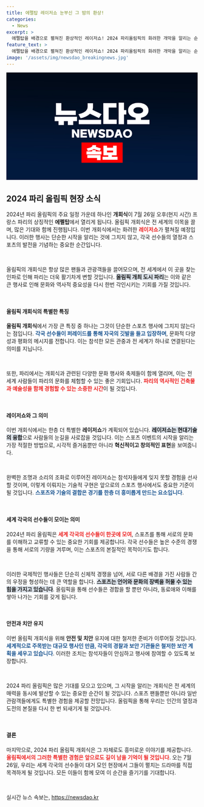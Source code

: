 ```yaml
---
title: 에펠탑 레이저쇼 눈부신 그 밤의 환상!
categories:
  - News
excerpt: >
  에펠탑을 배경으로 펼쳐진 환상적인 레이저쇼! 2024 파리올림픽의 화려한 개막을 알리는 순간을 놓치지 마세요! 🌟
feature_text: >
  에펠탑을 배경으로 펼쳐진 환상적인 레이저쇼! 2024 파리올림픽의 화려한 개막을 알리는 순간을 놓치지 마세요! 🌟
image: '/assets/img/newsdao_breakingnews.jpg'
---
```


<p><img src="/assets/img/newsdao_breakingnews.jpg" alt="koreaapp 속보" /></p>

<h2 data-ke-size="size26">2024 파리 올림픽 현장 소식</h2>

<p data-ke-size="size16"></p>

<p>2024년 파리 올림픽의 주요 일정 가운데 하나인 <strong>개회식</strong>이 7월 26일 오후(현지 시간) 프랑스 파리의 상징적인 <strong>에펠탑</strong>에서 열리게 됩니다. 올림픽 개회식은 전 세계의 이목을 끌며, 많은 기대와 함께 진행됩니다. 이번 개회식에서는 화려한 <b><span style="color: #ee2323;">레이저쇼</span></b>가 펼쳐질 예정입니다. 이러한 행사는 단순한 시작을 알리는 것에 그치지 않고, 각국 선수들의 열정과 스포츠의 발전을 기념하는 중요한 순간입니다. </p>

<p data-ke-size="size16">&nbsp;</p>

<p>올림픽의 개회식은 항상 많은 팬들과 관광객들을 끌어모으며, 전 세계에서 이 곳을 찾는 인파로 인해 파리는 더욱 활기차게 변할 것입니다. <b><span style="background-color: #21538527;">올림픽 개최 도시 파리</span></b>는 이와 같은 큰 행사로 인해 문화와 역사적 중요성을 다시 한번 각인시키는 기회를 가질 것입니다. </p>

<p data-ke-size="size16">&nbsp;</p>

<h4>올림픽 개회식의 특별한 특징</h4>

<p><strong>올림픽 개회식</strong>에서 가장 큰 특징 중 하나는 그것이 단순한 스포츠 행사에 그치지 않는다는 점입니다. <b><span style="color: #1a5490;">각국 선수들이 퍼레이드를 통해 자국의 깃발을 들고 입장하며</span></b>, 문화적 다양성과 평화의 메시지를 전합니다. 이는 참석한 모든 관중과 전 세계가 하나로 연결된다는 의미를 지닙니다.</p>

<p data-ke-size="size16">&nbsp;</p>

<p>또한, 파리에서는 개회식과 관련된 다양한 문화 행사와 축제들이 함께 열리며, 이는 전 세계 사람들이 파리의 문화를 체험할 수 있는 좋은 기회입니다. <b><span style="color: #ee2323;">파리의 역사적인 건축물과 예술성을 함께 경험할 수 있는 소중한 시간</span></b>이 될 것입니다.</p>

<p data-ke-size="size16">&nbsp;</p>

<h4>레이저쇼와 그 의미</h4>

<p>이번 개회식에서는 한층 더 특별한 <strong>레이저쇼</strong>가 계획되어 있습니다. <b><span style="background-color: #21538527;">레이저쇼는 현대기술의 융합</span></b>으로 사람들의 눈길을 사로잡을 것입니다. 이는 스포츠 이벤트의 시작을 알리는 가장 적절한 방법으로, 시각적 즐거움뿐만 아니라 <strong>혁신적이고 창의적인 표현</strong>을 보여줍니다.</p>

<p data-ke-size="size16">&nbsp;</p>

<p>완벽한 조명과 소리의 조화로 이루어진 레이저쇼는 참석자들에게 잊지 못할 경험을 선사할 것이며, 이렇게 이뤄지는 기술적 구현은 앞으로의 스포츠 행사에서도 중요한 기준이 될 것입니다. <b><span style="color: #1a5490;">스포츠와 기술의 결합은 경기를 한층 더 흥미롭게 만드는 요소입니다</span></b>.</p>

<p data-ke-size="size16">&nbsp;</p>

<h4>세계 각국의 선수들이 모이는 의미</h4>

<p>2024년 파리 올림픽은 <b><span style="color: #ee2323;">세계 각국의 선수들이 한곳에 모여</span></b>, 스포츠를 통해 서로의 문화를 이해하고 교류할 수 있는 중요한 기회를 제공합니다. 각국 선수들은 높은 수준의 경쟁을 통해 서로의 기량을 겨루며, 이는 스포츠의 본질적인 목적이기도 합니다.</p>

<p data-ke-size="size16">&nbsp;</p>

<p>이러한 국제적인 행사들은 단순히 신체적 경쟁을 넘어, 서로 다른 배경을 가진 사람들 간의 우정을 형성하는 데 큰 역할을 합니다. <b><span style="background-color: #21538527;">스포츠는 언어와 문화의 장벽을 허물 수 있는 힘을 가지고 있습니다</span></b>. 올림픽을 통해 선수들은 경합을 할 뿐만 아니라, 동료애와 이해를 쌓아 나가는 기회를 갖게 됩니다.</p>

<p data-ke-size="size16">&nbsp;</p>

<h4>안전과 치안 유지</h4>

<p>이번 올림픽 개회식을 위해 <strong>안전 및 치안</strong> 유지에 대한 철저한 준비가 이루어질 것입니다. <b><span style="color: #1a5490;">세계적으로 주목받는 대규모 행사인 만큼, 각국의 경찰과 보안 기관들은 철저한 보안 계획을 세우고 있습니다</span></b>. 이러한 조치는 참석자들이 안심하고 행사에 참여할 수 있도록 보장합니다.</p>

<p data-ke-size="size16">&nbsp;</p>

<p>2024 파리 올림픽은 많은 기대를 모으고 있으며, 그 시작을 알리는 개회식은 전 세계의 매력을 동시에 발산할 수 있는 중요한 순간이 될 것입니다. 스포츠 팬들뿐만 아니라 일반 관람객들에게도 특별한 경험을 제공할 전망입니다. 올림픽을 통해 우리는 인간의 열정과 도전의 본질을 다시 한 번 되새기게 될 것입니다.</p>

<p data-ke-size="size16">&nbsp;</p>

<h4>결론</h4>

<p>마지막으로, 2024 파리 올림픽 개회식은 그 자체로도 흥미로운 이야기를 제공합니다. <b><span style="color: #ee2323;">올림픽에서의 그러한 특별한 경험은 앞으로도 길이 남을 기억이 될 것입니다</span></b>. 오는 7월 26일, 우리는 세계 각국의 선수들이 대거 모인 현장에서 그들이 펼치는 드라마를 직접 목격하게 될 것입니다. 모든 이들이 함께 모여 이 순간을 즐기기를 기대합니다.</p>

<p data-ke-size="size16">&nbsp;</p>
실시간 뉴스 속보는, <a href="https://newsdao.kr" rel="dofollow">https://newsdao.kr</a>


